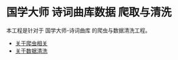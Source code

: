 # 国学大师 诗词曲库数据 爬取与清洗

本工程是针对于 国学大师-诗词曲库 的爬虫与数据清洗工程。

* [关于爬虫相关](./step1-crawl/poetry_crawl/README.md)
* [关于数据清洗](./step2-clean/data_clean/README.md)
